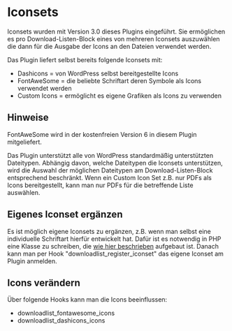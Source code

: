 # Iconsets

Iconsets wurden mit Version 3.0 dieses Plugins eingeführt. Sie ermöglichen es pro Download-Listen-Block eines von mehreren Iconsets auszuwählen die dann für die Ausgabe der Icons an den Dateien verwendet werden.

Das Plugin liefert selbst bereits folgende Iconsets mit:

* Dashicons = von WordPress selbst bereitgestellte Icons
* FontAweSome = die beliebte Schriftart deren Symbole als Icons verwendet werden
* Custom Icons = ermöglicht es eigene Grafiken als Icons zu verwenden

## Hinweise

FontAweSome wird in der kostenfreien Version 6 in diesem Plugin mitgeliefert.

Das Plugin unterstützt alle von WordPress standardmäßig unterstützten Dateitypen. Abhängig davon, welche Dateitypen die Iconsets unterstützen, wird die Auswahl der möglichen Dateitypen am Download-Listen-Block entsprechend beschränkt. Wenn ein Custom Icon Set z.B. nur PDFs als Icons bereitgestellt, kann man nur PDFs für die betreffende Liste auswählen.

## Eigenes Iconset ergänzen

Es ist möglich eigene Iconsets zu ergänzen, z.B. wenn man selbst eine individuelle Schriftart hierfür entwickelt hat. Dafür ist es notwendig in PHP eine Klasse zu schreiben, die [wie hier beschrieben](Iconset_de.md) aufgebaut ist. Danach kann man per Hook "downloadlist_register_iconset" das eigene Iconset am Plugin anmelden.

## Icons verändern

Über folgende Hooks kann man die Icons beeinflussen:

* downloadlist_fontawesome_icons
* downloadlist_dashicons_icons

